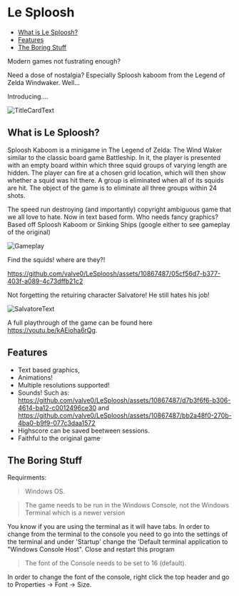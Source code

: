 # Le Sploosh

- [What is Le Sploosh?](#what-is-le-sploosh)
- [Features](#features)
- [The Boring Stuff](#the-boring-stuff)


Modern games not fustrating enough?

Need a dose of nostalgia? Especially Sploosh kaboom from the Legend of Zelda Windwaker. Well...

Introducing....

![TitleCardText](https://github.com/valve0/LeSploosh/assets/10867487/f2112242-4c39-4b63-9fca-ec7c9fbfd27b)


## What is Le Sploosh?

Sploosh Kaboom is a minigame in The Legend of Zelda: The Wind Waker similar to the classic board game Battleship. In it, the player is presented with an empty board within which three squid groups of varying length are hidden.
The player can fire at a chosen grid location, which will then show whether a squid was hit there. A group is eliminated when all of its squids are hit. The object of the game is to eliminate all three groups within 24 shots.


The speed run destroying (and importantly) copyright ambiguous game that we all love to hate. Now in text based form. Who needs fancy graphics?
Based off Sploosh Kaboom or Sinking Ships (google either to see gameplay of the original)


![Gameplay](https://github.com/valve0/LeSploosh/assets/10867487/8475348f-dcde-4a13-9981-bd9b6f3ea96d)


Find the squids! where are they?!

https://github.com/valve0/LeSploosh/assets/10867487/05cf56d7-b377-403f-a089-4c73dffb21c2

Not forgetting the retuiring character Salvatore! He still hates his job!

![SalvatoreText](https://github.com/valve0/LeSploosh/assets/10867487/e05b54cf-aebe-49d7-becd-19655a4b8778)

A full playthrough of the game can be found here https://youtu.be/kAEioha6rQg.

## Features

- Text based graphics,
- Animations!
- Multiple resolutions supported!
- Sounds! Such as:
  https://github.com/valve0/LeSploosh/assets/10867487/d7b3f6f6-b306-4614-ba12-c0012496ce30
  and
  https://github.com/valve0/LeSploosh/assets/10867487/bb2a48f0-270b-4ba0-b9f9-077c3daa1572
- Highscore can be saved beetween sessions.
- Faithful to the original game
  

## The Boring Stuff

Requirments:

> Windows OS.

> The game needs to be run in the Windows Console, not the Windows Terminal which is a newer version

  You know if you are using the terminal as it will have tabs.
  In order to change from the terminal to the console you need to go into the settings of the terminal and
  under 'Startup' change the 'Default terminal application to "Windows Console Host". Close and restart this program

> The font of the Console needs to be set to 16 (default).

  In order to change the font of the console, right click the top header and go to Properties -> Font -> Size.
